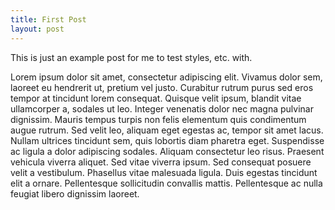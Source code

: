 ```yaml
---
title: First Post
layout: post
---
```


This is just an example post for me to test styles, etc. with. 

Lorem ipsum dolor sit amet, consectetur adipiscing elit. Vivamus dolor sem, laoreet eu hendrerit ut, pretium vel justo. Curabitur rutrum purus sed eros tempor at tincidunt lorem consequat. Quisque velit ipsum, blandit vitae ullamcorper a, sodales ut leo. Integer venenatis dolor nec magna pulvinar dignissim. Mauris tempus turpis non felis elementum quis condimentum augue rutrum. Sed velit leo, aliquam eget egestas ac, tempor sit amet lacus. Nullam ultrices tincidunt sem, quis lobortis diam pharetra eget. Suspendisse ac ligula a dolor adipiscing sodales. Aliquam consectetur leo risus. Praesent vehicula viverra aliquet. Sed vitae viverra ipsum. Sed consequat posuere velit a vestibulum. Phasellus vitae malesuada ligula. Duis egestas tincidunt elit a ornare. Pellentesque sollicitudin convallis mattis. Pellentesque ac nulla feugiat libero dignissim laoreet.
